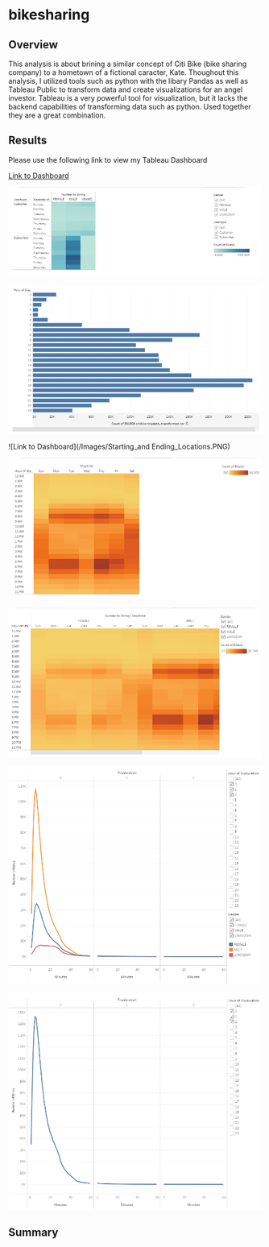 # bikesharing

## Overview

This analysis is about brining a similar concept of Citi Bike (bike sharing company) to a hometown of a fictional caracter, Kate. Thoughout this analysis, I utilized tools such as python with the libary Pandas as well as Tableau Public to transform data and create visualizations for an angel investor. Tableau is a very powerful tool for visualization, but it lacks the backend capabilities of transforming data such as python. Used together they are a great combination.  


## Results

Please use the following link to view my Tableau Dashboard

[Link to Dashboard](https://public.tableau.com/app/profile/matthew.lane8526/viz/Bike_Sharing_16373748281890/Story1?publish=yes)




![Link to Dashboard](/Images/Customer_vs_Subscriber_Users.PNG)


![Link to Dashboard](/Images/Start_Time_Hours.PNG)


![Link to Dashboard](/Images/Starting_and Ending_Locations.PNG)


![Link to Dashboard](/Images/Stop_Time.PNG)


![Link to Dashboard](/Images/Stop_Time_by_Gender.PNG)


![Link to Dashboard](/Images/Trip_Duration_by_Gender.PNG)


![Link to Dashboard](/Images/Trip_Duration_by_User.PNG)



## Summary




